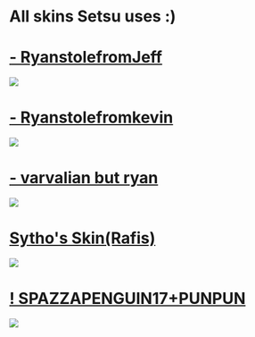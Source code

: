 # All skins Setsu uses :) 

# [- RyanstolefromJeff](https://mega.nz/file/BLYVSTbA#BP4JJA1FBLVlIJkMlTS3m21jukkfWOkxmvTVdSezxB4)
![](https://osu.ppy.sh/ss/17838002/4775)

# [- Ryanstolefromkevin](https://mega.nz/file/Rb4BBJJD#QBvbBbAj8OX8R43CWV7wPCrjHyJ1RwpjUJN9x76U0a8) 
![](https://osu.ppy.sh/ss/17714432/a1e8)

# [- varvalian but ryan](https://waa.ai/orQV)
![](https://osu.ppy.sh/ss/13047136)

# [Sytho's Skin(Rafis)](https://drive.google.com/file/d/1Du_ci_HnpmX87roDG9BIEf3PS9znIUM5/view)
![](https://osu.ppy.sh/ss/18060201/fd22)

# [! SPAZZAPENGUIN17+PUNPUN](https://www.dropbox.com/s/jtwpkqq7yj47br6/%21%20SPAZZAPENGUIN17%2BPUNPUN%20%28ORANGE%29.osk?dl=0)
![](https://osu.ppy.sh/ss/18060199/f9d9)




